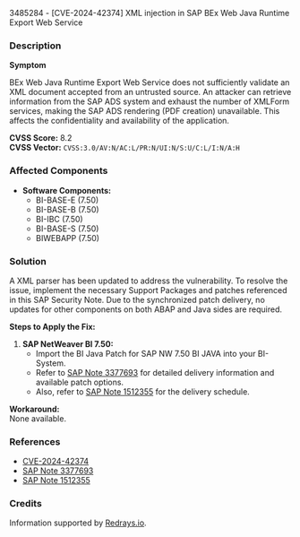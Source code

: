 3485284 - [CVE-2024-42374] XML injection in SAP BEx Web Java Runtime Export Web Service

### Description

**Symptom**

BEx Web Java Runtime Export Web Service does not sufficiently validate an XML document accepted from an untrusted source. An attacker can retrieve information from the SAP ADS system and exhaust the number of XMLForm services, making the SAP ADS rendering (PDF creation) unavailable. This affects the confidentiality and availability of the application.

**CVSS Score:** 8.2  
**CVSS Vector:** `CVSS:3.0/AV:N/AC:L/PR:N/UI:N/S:U/C:L/I:N/A:H`

### Affected Components

- **Software Components:**
  - BI-BASE-E (7.50)
  - BI-BASE-B (7.50)
  - BI-IBC (7.50)
  - BI-BASE-S (7.50)
  - BIWEBAPP (7.50)

### Solution

A XML parser has been updated to address the vulnerability. To resolve the issue, implement the necessary Support Packages and patches referenced in this SAP Security Note. Due to the synchronized patch delivery, no updates for other components on both ABAP and Java sides are required.

**Steps to Apply the Fix:**

1. **SAP NetWeaver BI 7.50:**
   - Import the BI Java Patch for SAP NW 7.50 BI JAVA into your BI-System.
   - Refer to [SAP Note 3377693](https://me.sap.com/notes/3377693) for detailed delivery information and available patch options.
   - Also, refer to [SAP Note 1512355](https://me.sap.com/notes/1512355) for the delivery schedule.

**Workaround:**  
None available.

### References

- [CVE-2024-42374](https://www.cve.org/CVERecord?id=CVE-2024-42374)
- [SAP Note 3377693](https://me.sap.com/notes/3377693)
- [SAP Note 1512355](https://me.sap.com/notes/1512355)

### Credits

Information supported by [Redrays.io](https://redrays.io).